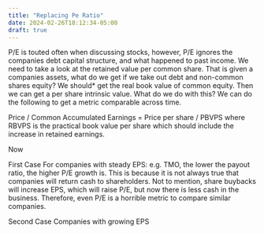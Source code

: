 ```yaml
---
title: "Replacing Pe Ratio"
date: 2024-02-26T18:12:34-05:00
draft: true
---
```


P/E is touted often when discussing stocks, however, P/E ignores the companies debt capital structure, and what happened to past income. We need to take a look at the retained value per common share. That is given a companies assets, what do we get if we take out debt and non-common shares equity? We should* get the real book value of common equity. Then we can get a per share intrinsic value. What do we do with this? We can do the following to get a metric comparable across time.

Price / Common Accumulated Earnings = Price per share / PBVPS where RBVPS is the practical book value per share which should include the increase in retained earnings.

Now

First Case
For companies with steady EPS: e.g. TMO, the lower the payout ratio, the higher P/E growth is. This is because it is not always true that companies will return cash to shareholders. Not to mention, share buybacks will increase EPS, which will raise P/E, but now there is less cash in the business. Therefore, even P/E is a horrible metric to compare similar companies.

Second Case
Companies with growing EPS
